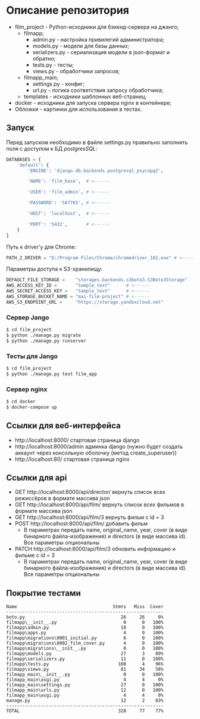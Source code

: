 # Описание репозитория

- film_project - Python-исходники для бэкенд-сервера на джанго;
  - filmapp;
    - admin.py       - настройка привилегий администратора;
    - models.py      - модели для базы данных;
    - serializers.py - сериализация модели в json-формат и обратно;
    - tests.py           - тесты;
    - views.py         - обработчики запросов;
  - filmapp_main;
    - settings.py - конфиг;
    - url.py          - логика соответствия запросу обработчика;
  - templates  - исходники шаблонных веб-страниц;
- docker - исходники для запуска сервера nginx в контейнере;
- Обложки - картинки для использования в тестах.

## Запуск

Перед запуском необходимо в файле settings.py правильно заполнить поля с доступом к БД *postgresSQL*:

```python
DATABASES = {
    'default': {
        'ENGINE': 'django.db.backends.postgresql_psycopg2',

        'NAME': 'film_base',  # <------

        'USER': 'film_admin', # <------

        'PASSWORD': '567765', # <------

        'HOST': 'localhost',  # <------

        'PORT': '5432',       # <------
    }
}
```

Путь к driver'у для Chrome:

```python
PATH_2_DRIVER = "D:/Program Files/Chrome/chromedriver_102.exe" # <------
```

Параметры доступа к S3-хранилищу:

```python
DEFAULT_FILE_STORAGE =    "storages.backends.s3boto3.S3Boto3Storage"
AWS_ACCESS_KEY_ID =       "Sample_text"      # <------
AWS_SECRET_ACCESS_KEY =   "Sample_text"      # <------
AWS_STORAGE_BUCKET_NAME = "mai-film-project" # <------
AWS_S3_ENDPOINT_URL =     "https://storage.yandexcloud.net"
```

### Сервер Jango

```bash
$ cd film_project
$ python ./manage.py migrate
$ python ./manage.py runserver
```

### Тесты для Jango

```bash
$ cd film_project
$ python ./manage.py test film_app
```

### Сервер nginx

```bash
$ cd docker
$ docker-compose up
```

## Ссылки для веб-интерфейса

- http://localhost:8000/ стартовая страница django
- http://localhost:8000/admin админка django (нужно будет создать аккаунт через консольную оболочку (метод create_superuser))
- http://localhost:80/ стартовая страница nginx

## Ссылки для api

- GET http://localhost:8000/api/director/ вернуть список всех режиссёров в формате массива json
- GET http://localhost:8000/api/film/        вернуть список всех фильмов в формате массива json
- GET http://localhost:8000/api/film/3      вернуть фильм с id = 3
- POST http://localhost:8000/api/film/      добавить фильм
  - В параметрах передать name, original_name, year, cover (в виде бинарного файла-изображения) и directors (в виде массива id). Все параметры опциональны
- PATCH http://localhost:8000/api/film/3 обновить информацию и фильме с id = 3
  - В параметрах передать name, original_name, year, cover (в виде бинарного файла-изображения) и directors (в виде массива id). Все параметры опциональны


## Покрытие тестами

```shell
Name                                    Stmts   Miss  Cover
-----------------------------------------------------------
boto.py                                    26     26     0%
filmapp\__init__.py                         0      0   100%
filmapp\admin.py                           10      0   100%
filmapp\apps.py                             4      0   100%
filmapp\migrations\0001_initial.py          6      0   100%
filmapp\migrations\0002_film_cover.py       4      0   100%
filmapp\migrations\__init__.py              0      0   100%
filmapp\models.py                          27      3    89%
filmapp\serializers.py                     11      0   100%
filmapp\tests.py                          100      4    96%
filmapp\views.py                           81     34    58%
filmapp_main\__init__.py                    0      0   100%
filmapp_main\asgi.py                        4      4     0%
filmapp_main\settings.py                   27      0   100%
filmapp_main\urls.py                       12      0   100%
filmapp_main\wsgi.py                        4      4     0%
manage.py                                  12      2    83%
-----------------------------------------------------------
TOTAL                                     328     77    77%
```

